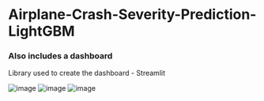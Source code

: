 # Airplane-Crash-Severity-Prediction-LightGBM

### Also includes a dashboard
Library used to create the dashboard - Streamlit


![image](https://github.com/Chirantan2/Airplane-Crash-Severity-Prediction-LightGBM/assets/91784117/1c4f2737-9b51-4dee-85f0-0735520559e8)
![image](https://github.com/Chirantan2/Airplane-Crash-Severity-Prediction-LightGBM/assets/91784117/b93495a5-0c1b-400b-89c8-cf9fe8b5fdc8)
![image](https://github.com/Chirantan2/Airplane-Crash-Severity-Prediction-LightGBM/assets/91784117/fbe98727-524b-4855-9f1a-73db2f2eeea0)

